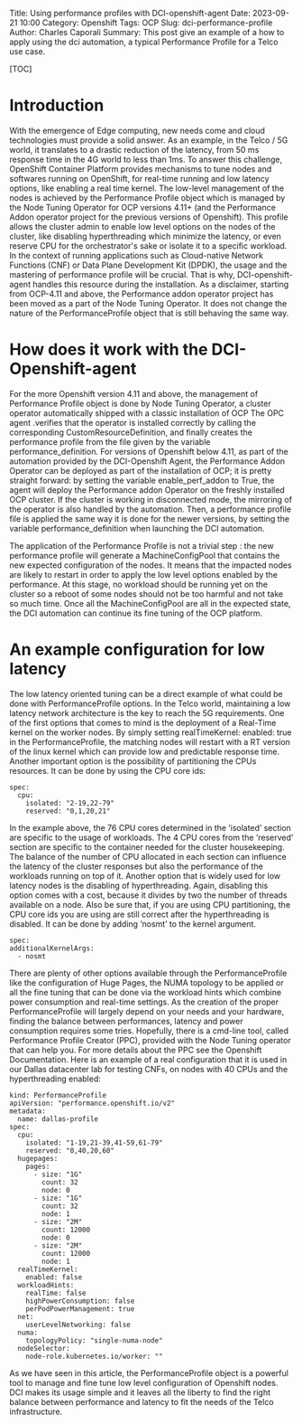 Title: Using performance profiles with DCI-openshift-agent
Date: 2023-09-21 10:00
Category: Openshift
Tags: OCP
Slug: dci-performance-profile
Author: Charles Caporali
Summary: This post give an example of a how to apply using the dci automation, a typical Performance Profile for a Telco use case.

[TOC]

# Introduction

With the emergence of Edge computing, new needs come and cloud technologies must provide a solid answer. As an example, in the Telco / 5G world, it translates to a drastic reduction of the latency, from 50 ms response time in the 4G world to less than 1ms.
To answer this challenge, OpenShift Container Platform provides mechanisms to tune nodes and softwares running on OpenShift,  for real-time running and low latency options, like enabling a real time kernel. The low-level management of the nodes is achieved by the Performance Profile object which is managed by the Node Tuning Operator for OCP versions 4.11+ (and the Performance Addon operator project for the previous versions of Openshift). This profile allows the cluster admin to enable low level options on the nodes of the cluster, like disabling hyperthreading which minimize the latency, or even reserve CPU for the orchestrator's sake or isolate it to a specific workload. 
In the context of running applications such as Cloud-native Network Functions (CNF) or Data Plane Development Kit (DPDK), the usage and the mastering of performance profile will be crucial. That is why, DCI-openshift-agent handles this resource during the installation.
As a disclaimer, starting from OCP-4.11 and above, the Performance addon operator project has been moved as a part of the Node Tuning Operator. It does not change the nature of the PerformanceProfile object that is still behaving the same way.

# How does it work with the DCI-Openshift-agent
 
For the more Openshift version 4.11 and above, the management of Performance Profile object is done by Node Tuning Operator, a cluster operator automatically shipped with a classic installation of OCP The OPC agent .verifies that the operator is installed correctly by calling the corresponding CustomResourceDefinition, and finally creates the performance profile from the file given by the variable performance_definition. 
For versions of Openshift below 4.11, as part of the automation provided by the DCI-Openshift Agent, the Performance Addon Operator can be deployed as part of the installation of OCP; it is pretty straight forward: by setting the variable enable_perf_addon to True, the agent will deploy the Performance addon Operator on the freshly installed OCP cluster. If the cluster is working in disconnected mode, the mirroring of the operator is also handled by the automation. Then, a performance profile file is applied the same way it is done for the newer versions, by setting the variable performance_definition when launching the DCI automation.

The application of the Performance Profile is not a trivial step : the new performance profile will generate a MachineConfigPool that contains the new expected configuration of the nodes. It means that the impacted nodes are likely to restart in order to apply the low level options enabled by the performance. At this stage, no workload should be running yet on the cluster so a reboot of some nodes should not be too harmful and not take so much time. Once all the MachineConfigPool are all in the expected state, the DCI automation can continue its fine tuning of the OCP platform.

# An example configuration for low latency

The low latency oriented tuning can be a direct example of what could be done with PerformanceProfile options. In the Telco world, maintaining a low latency network architecture is the key to reach the 5G requirements. One of the first options that comes to mind is the deployment of a Real-Time kernel on the worker nodes. By simply setting realTimeKernel: enabled: true in the PerformanceProfile, the matching nodes will restart with a RT version of the linux kernel which can provide low and predictable response time.
Another important option is the possibility of partitioning the CPUs resources. It can be done by using the CPU core ids:
```
spec:
  cpu:
    isolated: "2-19,22-79"
    reserved: "0,1,20,21"
```
In the example above, the 76 CPU cores determined in the ‘isolated’ section are specific to the usage of workloads. The 4 CPU cores from the ‘reserved’ section are specific to the container needed for the cluster housekeeping. The balance of the number of CPU allocated in each section can influence the latency of the cluster responses but also the performance of the workloads running on top of it.
Another option that is widely used for low latency nodes is the disabling of hyperthreading. Again, disabling this option comes with a cost, because it divides by two the number of threads available on a node. Also be sure that, if you are using CPU partitioning, the CPU core ids you are using are still correct after the hyperthreading is disabled. It can be done by adding ’nosmt’ to the kernel argument.
```
spec: 
additionalKernelArgs:
  - nosmt
``` 
There are plenty of other options available through the PerformanceProfile like the configuration of Huge Pages, the NUMA topology to be applied or all the fine tuning that can be done via the workload hints which combine power consumption and real-time settings. As the creation of the proper PerformanceProfile will largely depend on your needs and your hardware, finding the balance between performances, latency and power consumption requires some tries. Hopefully, there is a cmd-line tool, called Performance Profile Creator (PPC), provided with the Node Tuning operator that can help you. For more details about the PPC see the Openshift Documentation. 
Here is an example of a real configuration that it is used in our Dallas datacenter lab for testing CNFs, on nodes with 40 CPUs and the hyperthreading enabled:
````
kind: PerformanceProfile
apiVersion: "performance.openshift.io/v2"
metadata:
  name: dallas-profile
spec:
  cpu:
    isolated: "1-19,21-39,41-59,61-79"
    reserved: "0,40,20,60"
  hugepages:
    pages:
      - size: "1G"
        count: 32
        node: 0
      - size: "1G"
        count: 32
        node: 1
      - size: "2M"
        count: 12000
        node: 0
      - size: "2M"
        count: 12000
        node: 1
  realTimeKernel:
    enabled: false
  workloadHints:
    realTime: false
    highPowerConsumption: false
    perPodPowerManagement: true
  net:
    userLevelNetworking: false
  numa:
    topologyPolicy: "single-numa-node"
  nodeSelector:
    node-role.kubernetes.io/worker: ""
````
As we have seen in this article, the PerformanceProfile object is a powerful tool to manage and fine tune low level configuration of Openshift nodes. DCI makes its usage simple and it leaves all the liberty to find the right balance between performance and latency to fit the needs of the Telco infrastructure.

